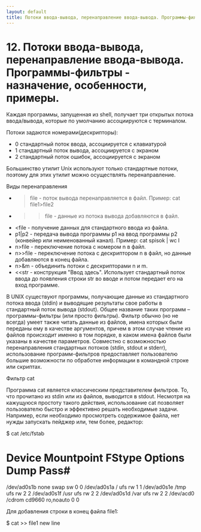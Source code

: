 ```yaml
---
layout: default
title: Потоки ввода-вывода, перенаправление ввода-вывода. Программы-фильтры - назначение, особенности, примеры.
---
```


# 12. Потоки ввода-вывода, перенаправление ввода-вывода. Программы-фильтры - назначение, особенности, примеры.

Каждая программы, запущенная из shell, получает три открытых потока ввода/вывода, которые по умолчанию ассоциируются с терминалом.

Потоки задаются номерами(дескрипторы):

* 0 стандартный поток ввода, ассоциируется с клавиатурой
* 1 стандартный поток вывода, ассоциируется с экраном
* 2 стандартный поток ошибок, ассоциируется с экраном

Большинство утилит Unix используют только стандартные потоки, поэтому для этих утилит можно осуществлять перенаправление.

Виды перенаправления

* >file - поток вывода перенаправляется в файл. Пример: cat file1>file2
* >>file - данные из потока вывода добавляются в файл.
* <file - получение данных для стандартного ввода из файла.
* p1|p2 - передача вывода программы р1 на ввод программы р2 (конвейер или неименованный канал). Пример: cat spisok | wc l
* n>file - переключение потока с номером n в файл.
* n>>file - переключение потока с дескриптором n в файл, но данные добавляются в конец файла.
* n>&m - объединить потоки с дескрипторами n и m.
* <<str - конструкция "Ввод здесь". Использует стандартный поток ввода до появления строки str во вводе и потом передает его на вход программе.


В UNIX существуют программы, получающие данные из стандартного потока ввода (stdin) и выводящие результаты свое работы в стандартный поток вывода (stdout). Общее название таких программ – программы-фильтры (или просто фильтры). Фильтр обычно (но не всегда) умеет также читать данные из файлов, имена которых были переданы ему в качестве аргументов, причем в этом случае чтение из файлов происходит именно в том порядке, в каком имена файлов были указаны в качестве параметров. Совместно с возможностью перенаправления стандартных потоков (stdin, stdout и stderr), использование программ-фильтров предоставляет пользователю большие возможности по обработке информации в командной строке или скриптах.

Фильтр cat

Программа cat является классическим представителем фильтров. То, что прочитано из stdin или из файлов, выводится в stdout. Несмотря на кажущуюся простоту такого действия, использование cat позволяет пользователю быстро и эффективно решать необходимые задачи. Например, если необходимо просмотреть содержимое файла, нет нужды запускать пейджер или, тем более, редактор:

$ cat /etc/fstab
# Device Mountpoint FStype Options Dump Pass#
/dev/ad0s1b none swap sw 0 0
/dev/ad0s1a / ufs rw 1 1
/dev/ad0s1e /tmp ufs rw 2 2
/dev/ad0s1f /usr ufs rw 2 2
/dev/ad0s1d /var ufs rw 2 2
/dev/acd0 /cdrom cd9660 ro,noauto 0 0

Для добавления строки в конец файла file1:

$ cat >> file1
new line
